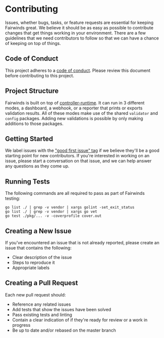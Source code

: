# Contributing

Issues, whether bugs, tasks, or feature requests are essential for keeping Fairwinds great. We believe it should be as easy as possible to contribute changes that get things working in your environment. There are a few guidelines that we need contributors to follow so that we can have a chance of keeping on top of things.

## Code of Conduct

This project adheres to a [code of conduct](CODE_OF_CONDUCT.md). Please review this document before contributing to this project.

## Project Structure

Fairwinds is built on top of [controller-runtime](https://github.com/kubernetes-sigs/controller-runtime). It can run in 3 different modes, a dashboard, a webhook, or a reporter that prints or exports validation results. All of these modes make use of the shared `validator` and `config` packages. Adding new validations is possible by only making additions to those packages.

## Getting Started

We label issues with the ["good first issue" tag](https://github.com/reactiveops/fairwinds/issues?q=is%3Aissue+is%3Aopen+label%3A%22good+first+issue%22) if we believe they'll be a good starting point for new contributors. If you're interested in working on an issue, please start a conversation on that issue, and we can help answer any questions as they come up.

## Running Tests

The following commands are all required to pass as part of Fairwinds testing:

```
go list ./ | grep -v vendor | xargs golint -set_exit_status
go list ./ | grep -v vendor | xargs go vet
go test ./pkg/... -v -coverprofile cover.out
```

## Creating a New Issue

If you've encountered an issue that is not already reported, please create an issue that contains the following:

- Clear description of the issue
- Steps to reproduce it
- Appropriate labels

## Creating a Pull Request

Each new pull request should:

- Reference any related issues
- Add tests that show the issues have been solved
- Pass existing tests and linting
- Contain a clear indication of if they're ready for review or a work in progress
- Be up to date and/or rebased on the master branch

